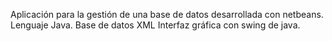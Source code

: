 Aplicación para la gestión de una base de datos desarrollada con netbeans.
Lenguaje Java.
Base de datos XML
Interfaz gráfica con swing de java.
